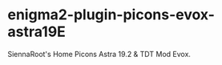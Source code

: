 enigma2-plugin-picons-evox-astra19E
===================================

SiennaRoot's Home Picons Astra 19.2 & TDT Mod Evox.

